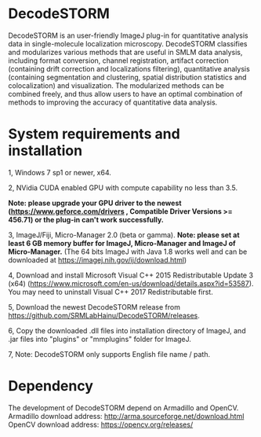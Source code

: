 # DecodeSTORM
DecodeSTORM is an user-friendly ImageJ plug-in for quantitative analysis data in single-molecule localization microscopy. DecodeSTORM classifies and modularizes various methods that are useful in SMLM data analysis, including format conversion, channel registration, artifact correction (containing drift correction and localizations filtering), quantitative analysis (containing segmentation and clustering, spatial distribution statistics and colocalization) and visualization. The modularized methods can be combined freely, and thus allow users to have an optimal combination of methods to improving the accuracy of quantitative data analysis.
# System requirements and installation
1, Windows 7 sp1 or newer, x64.

2, NVidia CUDA enabled GPU with compute capability no less than 3.5.

**Note: please upgrade your GPU driver to the newest (https://www.geforce.com/drivers , Compatible Driver Versions >= 456.71) or the plug-in can't work successfully.**

3, ImageJ/Fiji, Micro-Manager 2.0 (beta or gamma). 
**Note: please set at least 6 GB memory buffer for ImageJ, Micro-Manager and ImageJ of Micro-Manager.**
(The 64 bits ImageJ with Java 1.8 works well and can be downloaded at https://imagej.nih.gov/ij/download.html)

4, Download and install Microsoft Visual C++ 2015 Redistributable Update 3 (x64) (https://www.microsoft.com/en-us/download/details.aspx?id=53587). You may need to uninstall Visual C++ 2017 Redistributable first.

5, Download the newest DecodeSTORM release from https://github.com/SRMLabHainu/DecodeSTORM/releases.

6, Copy the downloaded .dll files into installation directory of ImageJ, and .jar files into "plugins" or "mmplugins" folder for ImageJ.

7, Note: DecodeSTORM only supports English file name / path.
# Dependency
The development of DecodeSTORM depend on Armadillo and OpenCV. Armadillo download address: http://arma.sourceforge.net/download.html OpenCV download address: https://opencv.org/releases/
